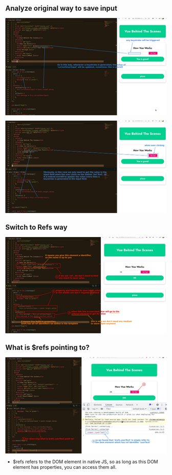 ## **Analyze original way to save input**

![Alt analyze original way to save input](pic/06.jpg)

![Alt if we need to save input every keystroke?](pic/07.jpg)

## **Switch to Refs way**

![Alt switch to refs way](pic/08.jpg)

## **What is $refs pointing to?**

![Alt what is refs pointing to?](pic/09.jpg)

- $refs refers to the DOM element in native JS, so as long as this DOM element has properties, you can access them all.
